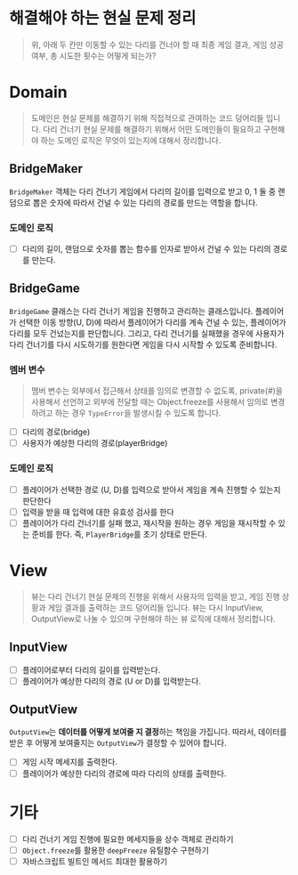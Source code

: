 # 해결해야 하는 현실 문제 정리

> 위, 아래 두 칸만 이동할 수 있는 다리를 건너야 할 때 최종 게임 결과, 게임 성공 여부, 총 시도한 횟수는 어떻게 되는가?

# Domain

> 도메인은 현실 문제를 해결하기 위해 직접적으로 관여하는 코드 덩어리들 입니다. 다리 건너기 현실 문제를 해결하기 위해서 어떤 도메인들이 필요하고 구현해야 하는 도메인 로직은 무엇이 있는지에 대해서 정리합니다.

## BridgeMaker

`BridgeMaker` 객체는 다리 건너기 게임에서 다리의 길이를 입력으로 받고 0, 1 둘 중 랜덤으로 뽑은 숫자에 따라서 건널 수 있는 다리의 경로를 만드는 역할을 합니다.

### 도메인 로직

- [ ] 다리의 길이, 랜덤으로 숫자를 뽑는 함수를 인자로 받아서 건널 수 있는 다리의 경로를 만는다.

## BridgeGame

`BridgeGame` 클래스는 다리 건너기 게임을 진행하고 관리하는 클래스입니다. 플레이어가 선택한 이동 방향(U, D)에 따라서 플레이어가 다리를 계속 건널 수 있는, 플레이어가 다리를 모두 건넜는지를 판단합니다. 그리고, 다리 건너기를 실패했을 경우에 사용자가 다리 건너기를 다시 시도하기를 원한다면 게임을 다시 시작할 수 있도록 준비합니다.

### 멤버 변수

> 멤버 변수는 외부에서 접근해서 상태를 임의로 변경할 수 없도록, private(#)을 사용해서 선언하고 외부에 전달할 때는 Object.freeze를 사용해서 임의로 변경하려고 하는 경우 `TypeError`을 발생시킬 수 있도록 합니다.

- [ ] 다리의 경로(bridge)
- [ ] 사용자가 예상한 다리의 경로(playerBridge)

### 도메인 로직

- [ ] 플레이어가 선택한 경로 (U, D)를 입력으로 받아서 게임을 계속 진행할 수 있는지 판단한다
- [ ] 입력을 받을 때 입력에 대한 유효성 검사를 한다
- [ ] 플레이어가 다리 건너기를 실패 했고, 재시작을 원하는 경우 게임을 재시작할 수 있는 준비를 한다. 즉, `PlayerBridge`를 초기 상태로 만든다.

# View

> 뷰는 다리 건너기 현실 문제의 진행을 위해서 사용자의 입력을 받고, 게임 진행 상황과 게임 결과를 출력하는 코드 덩어리들 입니다. 뷰는 다시 InputView, OutputView로 나눌 수 있으며 구현해야 하는 뷰 로직에 대해서 정리합니다.

## InputView

- [ ] 플레이어로부터 다리의 길이를 입력받는다.
- [ ] 플레이어가 예상한 다리의 경로 (U or D)를 입력받는다.

## OutputView

`OutputView`는 **데이터를 어떻게 보여줄 지 결정**하는 책임을 가집니다. 따라서, 데이터를 받은 후 어떻게 보여줄지는 `OutputView`가 결정할 수 있어야 합니다.

- [ ] 게임 시작 메세지를 출력한다.
- [ ] 플레이어가 예상한 다리의 경로에 따라 다리의 상태를 출력한다.

# 기타

- [ ] 다리 건너기 게임 진행에 필요한 메세지들을 상수 객체로 관리하기
- [ ] `Object.freeze`를 활용한 `deepFreeze` 유틸함수 구현하기
- [ ] 자바스크립트 빌트인 메서드 최대한 활용하기
